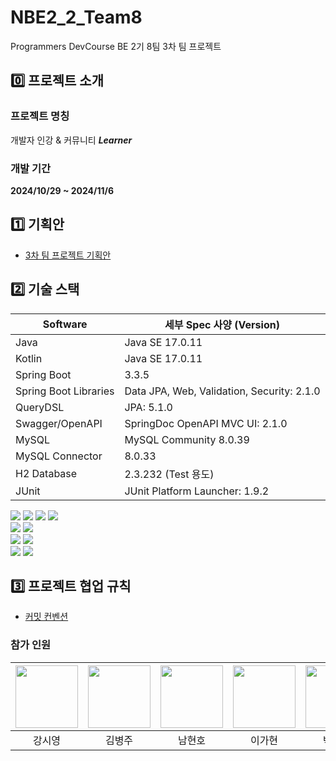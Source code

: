 # NBE2_2_Team8
Programmers DevCourse BE 2기 8팀 3차 팀 프로젝트

## 0️⃣ 프로젝트 소개

### 프로젝트 명칭
개발자 인강 & 커뮤니티 ***Learner***

### 개발 기간
**2024/10/29 ~ 2024/11/6**

## 1️⃣ 기획안
- [3차 팀 프로젝트 기획안](https://www.canva.com/design/DAGRiEZ7md4/V_fWb5RkDy8iMYuzQ4XufQ/edit)

## 2️⃣ 기술 스택
| Software              | 세부 Spec 사양 (Version) |
|-----------------------|------|
| Java                  | Java SE 17.0.11 |
| Kotlin                | Java SE 17.0.11 |
| Spring Boot           | 3.3.5|
| Spring Boot Libraries | Data JPA, Web, Validation, Security: 2.1.0 |
| QueryDSL              | JPA: 5.1.0 |
| Swagger/OpenAPI       | SpringDoc OpenAPI MVC UI: 2.1.0 |
| MySQL                 | MySQL Community 8.0.39 |
| MySQL Connector       | 8.0.33 |
| H2 Database           | 2.3.232 (Test 용도) |
| JUnit                 | JUnit Platform Launcher: 1.9.2 |


<img src="https://img.shields.io/badge/spring-6DB33F?style=for-the-badge&logo=spring&logoColor=white"> 
<img src="https://img.shields.io/badge/springboot-6DB33F?style=for-the-badge&logo=springboot&logoColor=white">
<img src="https://img.shields.io/badge/springsecurity-6DB33F?style=for-the-badge&logo=springsecurity&logoColor=white">
<img src="https://img.shields.io/badge/Kotlin-7F52FF?style=for-the-badge&logo=Kotlin&logoColor=white">
<br>
<img src="https://img.shields.io/badge/react-61DAFB?style=for-the-badge&logo=react&logoColor=white">
<img src="https://img.shields.io/badge/axios-5A29E4?style=for-the-badge&logo=axios&logoColor=white">
<br>
<img src="https://img.shields.io/badge/mysql-4479A1?style=for-the-badge&logo=mysql&logoColor=white"> 
<img src="https://img.shields.io/badge/redis-FF4438?style=for-the-badge&logo=redis&logoColor=white">
<br>

<img src="https://img.shields.io/badge/github-181717?style=for-the-badge&logo=github&logoColor=white">
<img src="https://img.shields.io/badge/git-F05032?style=for-the-badge&logo=git&logoColor=white">


## 3️⃣ 프로젝트 협업 규칙 
- [커밋 컨벤션](docs/Define%20a%20commit%20message%20convention.md)

### 참가 인원

|<a href="https://github.com/Si-rauis"><img src="https://avatars.githubusercontent.com/u/176664628?v=4" width="100px"></a>|<a href="https://github.com/rlaqudwn1"><img src="https://avatars.githubusercontent.com/u/162764129?v=4" width="100px"></a>|<a href="https://github.com/namhyeonh0"><img src="https://avatars.githubusercontent.com/u/143480257?v=4" width="100px"></a>|<a href="https://github.com/EGHyeon"><img src="https://avatars.githubusercontent.com/u/114374088?v=4" width="100px"></a>|<a href="https://github.com/chanspar"><img src="https://avatars.githubusercontent.com/u/87303538?v=4" width="100px"></a>|<a href="https://github.com/usingjun"><img src="https://avatars.githubusercontent.com/u/97494494?v=4" width="100px"></a>|
|:---:|:---:|:---:|:---:|:---:|:---:|
|강시영|김병주|남현호|이가현|박찬서|이용준|
